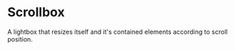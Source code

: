 Scrollbox
=========

A lightbox that resizes itself and it's contained elements according to scroll position.